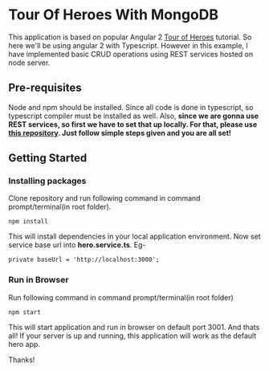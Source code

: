 # Tour Of Heroes With MongoDB
This application is based on popular Angular 2 [Tour of Heroes](https://angular.io/docs/ts/latest/tutorial/) tutorial. So here we'll be using angular 2 with Typescript.
However in this example, I have implemented basic CRUD operations using REST services hosted on node server. 

## Pre-requisites
Node and npm should be installed. Since all code is done in typescript, so typescript compiler must be installed as well.
Also, **since we are gonna use REST services, so first we have to set that up locally. For that, please use [this repository](https://github.com/anandprajapati1/CRUD-operation-using-mongo-node). 
Just follow simple steps given and you are all set!**

## Getting Started
### Installing packages
Clone repository and run following command in command prompt/terminal(in root folder).
```
npm install
```
This will install dependencies in your local application environment.
Now set service base url into **hero.service.ts**. Eg-
```
private baseUrl = 'http://localhost:3000';
```


### Run in Browser
Run following command in command prompt/terminal(in root folder)
```
npm start
```
This will start application and run in browser on default port 3001. And thats all!
If your server is up and running, this application will work as the default hero app.


Thanks!
